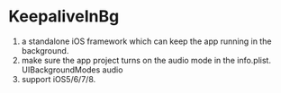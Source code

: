 KeepaliveInBg
=============

1. a standalone iOS framework which can keep the app running in the background. 
2. make sure the app project turns on the audio mode in the info.plist.
        <key>UIBackgroundModes</key>
        <array>
            <string>audio</string>
        </array>
3. support iOS5/6/7/8. 
